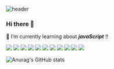![header](https://capsule-render.vercel.app/api?type=Cylinder&text=jiHeeFlee&Color=000")

### Hi there 👋

<!--
**jiHeeFlee/jiHeeFlee** is a ✨ _special_ ✨ repository because its `README.md` (this file) appears on your GitHub profile.

Here are some ideas to get you started:

- 🔭 I’m currently working on ...
- 🌱 I’m currently learning ...
- 👯 I’m looking to collaborate on ...
- 🤔 I’m looking for help with ...
- 💬 Ask me about ...
- 📫 How to reach me: ...
- 😄 Pronouns: ...
- ⚡ Fun fact: ...
-->

🌱 I’m currently learning about  **_javaScript_** !!

<img src="https://img.shields.io/badge/HTML-FFF?style=flat-the-badge&logo=html5&logoColor=White">

<img src="https://img.shields.io/badge/JavaScript-FFF?style=flat-the-badge&logo=javascript&logoColor=White">

<img src="https://img.shields.io/badge/CSS-FFF?style=flat-the-badge&logo=css3&logoColor=1572B6">

<img src="https://img.shields.io/badge/React-FFF?style=flat-the-badge&logo=react&logoColor=White">

<img src="https://img.shields.io/badge/Next.js-FFF?style=flat-the-badge&logo=next.js&logoColor=000000">

<img src="https://img.shields.io/badge/TypeScript-FFF?style=flat-the-badge&logo=typescript&logoColor=White">

<img src="https://img.shields.io/badge/styled-components-FFF?style=flat-the-badge&logo=styled-components&logoColor=White">

<img src="https://img.shields.io/badge/Python-FFF?style=flat-the-badge&logo=python&logoColor=White">

<img src="https://img.shields.io/badge/MySQL-FFF?style=flat-the-badge&logo=mysql&logoColor=White">

<img src="https://img.shields.io/badge/GitHub-FFF?style=flat-the-badge&logo=github&logoColor=181717">

<img src="https://img.shields.io/badge/Notion-FFF?style=flat-the-badge&logo=notion&logoColor=000000">


![Anurag's GitHub stats](https://github-readme-stats.vercel.app/api?username=jiHeeFlee&theme=graywhite&show_icons=true)
